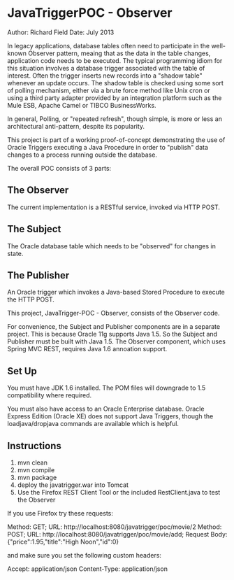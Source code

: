 JavaTriggerPOC - Observer
========================= 

Author:	Richard Field
Date:	July 2013

In legacy applications, database tables often need to participate in the well-known Observer pattern, meaing that as the data in the table changes, application code needs to be executed.
The typical programming idiom for this situation involves a database trigger associated with the table of interest. Often the trigger inserts new records into a "shadow table" whenever an update occurs. The shadow table is checked using some sort of polling mechanism, either via a brute force method like Unix cron or using a third party adapter provided by an integration platform such as the Mule ESB, Apache Camel or TIBCO BusinessWorks.

In general, Polling, or "repeated refresh", though simple, is more or less an architectural anti-pattern, despite its popularity.

This project is part of a working proof-of-concept demonstrating the use of Oracle Triggers executing a Java Procedure in order to "publish" data changes to a process running outside the database.


The overall POC consists of 3 parts:

The Observer
------------
The current implementation is a RESTful service, invoked via HTTP POST.

The Subject
-----------
The Oracle database table which needs to be "observed" for changes in state.

The Publisher
-------------
An Oracle trigger which invokes a Java-based Stored Procedure to execute the HTTP POST.


This project, JavaTrigger-POC - Observer, consists of the Observer code.

For convenience, the Subject and Publisher components are in a separate project. This is because Oracle 11g supports Java 1.5. So the Subject and Publisher must be built with Java 1.5. The Observer component, which uses Spring MVC REST, requires Java 1.6 annoation support.


Set Up
------
You must have JDK 1.6 installed. The POM files will downgrade to 1.5 compatibility where required.

You must also have access to an Oracle Enterprise database. Oracle Express Edition (Oracle XE) does not support Java Triggers, though the loadjava/dropjava commands are available which is helpful.


Instructions
------------

1) mvn clean
2) mvn compile
3) mvn package
4) deploy the javatrigger.war into Tomcat
5) Use the Firefox REST Client Tool or the included RestClient.java to test the Observer

If you use Firefox try these requests:

Method: GET;  URL: http://localhost:8080/javatrigger/poc/movie/2
Method: POST; URL: http://localhost:8080/javatrigger/poc/movie/add; Request Body: {"price":1.95,"title":"High Noon","id":0}

and make sure you set the following custom headers:

Accept: application/json
Content-Type: application/json